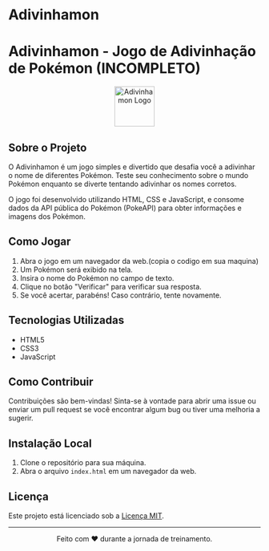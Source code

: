 # Adivinhamon

# Adivinhamon - Jogo de Adivinhação de Pokémon (INCOMPLETO)

<div align="center">
  <img src="./images/favicon.ico" alt="Adivinhamon Logo" width="80">
</div>

## Sobre o Projeto

O Adivinhamon é um jogo simples e divertido que desafia você a adivinhar o nome de diferentes Pokémon. Teste seu conhecimento sobre o mundo Pokémon enquanto se diverte tentando adivinhar os nomes corretos.

O jogo foi desenvolvido utilizando HTML, CSS e JavaScript, e consome dados da API pública do Pokémon (PokeAPI) para obter informações e imagens dos Pokémon.


## Como Jogar

1. Abra o jogo em um navegador da web.(copia o codigo em sua maquina) 
2. Um Pokémon será exibido na tela.
3. Insira o nome do Pokémon no campo de texto.
4. Clique no botão "Verificar" para verificar sua resposta.
5. Se você acertar, parabéns! Caso contrário, tente novamente.

## Tecnologias Utilizadas

- HTML5
- CSS3
- JavaScript

## Como Contribuir

Contribuições são bem-vindas! Sinta-se à vontade para abrir uma issue ou enviar um pull request se você encontrar algum bug ou tiver uma melhoria a sugerir.

## Instalação Local

1. Clone o repositório para sua máquina.
2. Abra o arquivo `index.html` em um navegador da web.

## Licença

Este projeto está licenciado sob a [Licença MIT](LICENSE).

---

<div align="center">
  Feito com ❤️ durante a jornada de treinamento.
</div>
